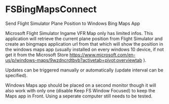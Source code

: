 # FSBingMapsConnect
Send Flight Simulator Plane Position to Windows Bing Maps App

Microsoft Flight Simulator Ingame VFR Map only has limited infos. This application will retrieve the current plane position from Flight Simulator and create an bingmaps application url from that which will show the position in the windows maps app (usually installed on every windows 10 device, if not get it from the Microsoft Store https://www.microsoft.com/en-us/p/windows-maps/9wzdncrdtbvb?activetab=pivot:overviewtab ).

Updates can be triggered manually or automatically (update interval can be specified).

Windows Maps app should be placed on a second monitor though it will also work with only one (disable Keep FS Window Focused) to keep the Maps app in Front. Using a seperate computer still needs to be tested.
